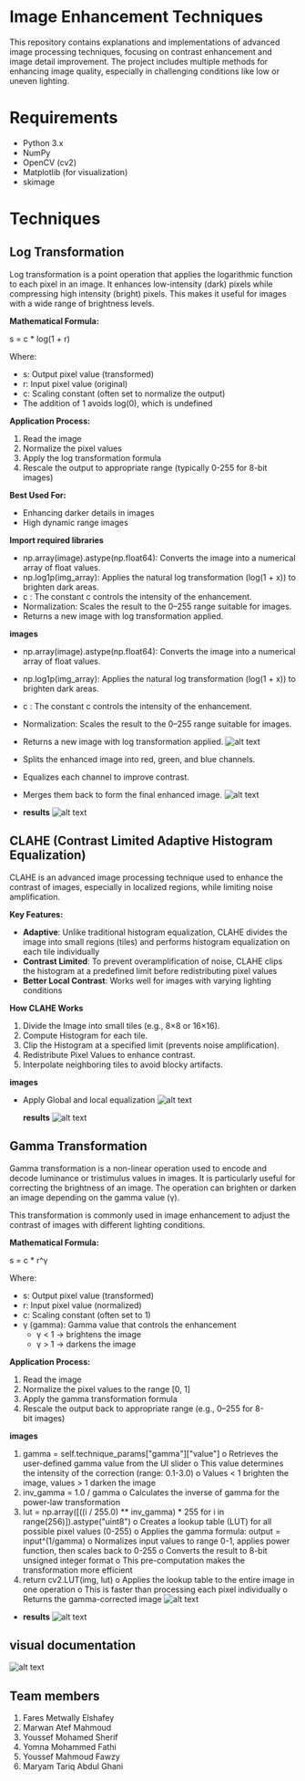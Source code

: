 # Image Enhancement Techniques

This repository contains explanations and implementations of advanced image processing techniques, focusing on contrast enhancement and image detail improvement. The project includes multiple methods for enhancing image quality, especially in challenging conditions like low or uneven lighting.

# Requirements

- Python 3.x
- NumPy
- OpenCV (cv2)
- Matplotlib (for visualization)
- skimage

# Techniques

## Log Transformation

Log transformation is a point operation that applies the logarithmic function to each pixel in an image. It enhances low-intensity (dark) pixels while compressing high intensity (bright) pixels.
This makes it useful for images with a wide range of brightness levels.

**Mathematical Formula:**

s = c \* log(1 + r)

Where:

- s: Output pixel value (transformed)
- r: Input pixel value (original)
- c: Scaling constant (often set to normalize the output)
- The addition of 1 avoids log(0), which is undefined

**Application Process:**

1. Read the image
2. Normalize the pixel values
3. Apply the log transformation formula
4. Rescale the output to appropriate range (typically 0-255 for 8-bit images)

**Best Used For:**

- Enhancing darker details in images
- High dynamic range images

**Import required libraries**

- np.array(image).astype(np.float64): Converts the image into a numerical array of float values.
- np.log1p(img_array): Applies the natural log transformation (log(1 + x)) to brighten dark areas.
- c : The constant c controls the intensity of the enhancement.
- Normalization: Scales the result to the 0–255 range suitable for images.
- Returns a new image with log transformation applied.

**images**

- np.array(image).astype(np.float64): Converts the image into a numerical array of float values.
- np.log1p(img_array): Applies the natural log transformation (log(1 + x)) to brighten dark areas.
- c : The constant c controls the intensity of the enhancement.
- Normalization: Scales the result to the 0–255 range suitable for images.
- Returns a new image with log transformation applied.
  ![alt text](/log1.jpg)

- Splits the enhanced image into red, green, and blue channels.
- Equalizes each channel to improve contrast.
- Merges them back to form the final enhanced image.
  ![alt text](/log2.jpg)
- **results**
  ![alt text](/fullMark.jpg)

## CLAHE (Contrast Limited Adaptive Histogram Equalization)

CLAHE is an advanced image processing technique used to enhance the contrast of images, especially in localized regions, while limiting noise amplification.

**Key Features:**

- **Adaptive**: Unlike traditional histogram equalization, CLAHE divides the image into small regions (tiles) and performs histogram equalization on each tile individually
- **Contrast Limited**: To prevent overamplification of noise, CLAHE clips the histogram at a predefined limit before redistributing pixel values
- **Better Local Contrast**: Works well for images with varying lighting conditions

**How CLAHE Works**

1. Divide the Image into small tiles (e.g., 8×8 or 16×16).
2. Compute Histogram for each tile.
3. Clip the Histogram at a specified limit (prevents noise amplification).
4. Redistribute Pixel Values to enhance contrast.
5. Interpolate neighboring tiles to avoid blocky artifacts.

**images**

- Apply Global and local equalization
  ![alt text](/clahe1.jpg)

  **results**
  ![alt text](/claheRes.jpg)

## Gamma Transformation

Gamma transformation is a non-linear operation used to encode and decode luminance or tristimulus values in images. It is particularly useful for correcting the brightness of an image. The operation can brighten or darken an image depending on the gamma value (γ).

This transformation is commonly used in image enhancement to adjust the contrast of images with different lighting conditions.

**Mathematical Formula:**

s = c \* r^γ

Where:

- s: Output pixel value (transformed)
- r: Input pixel value (normalized)
- c: Scaling constant (often set to 1)
- γ (gamma): Gamma value that controls the enhancement
  - γ < 1 → brightens the image
  - γ > 1 → darkens the image

**Application Process:**

1. Read the image
2. Normalize the pixel values to the range [0, 1]
3. Apply the gamma transformation formula
4. Rescale the output back to appropriate range (e.g., 0–255 for 8-bit images)

**images**

1.  gamma = self.technique_params["gamma"]["value"]
    o Retrieves the user-defined gamma value from the UI slider
    o This value determines the intensity of the correction (range: 0.1-3.0)
    o Values < 1 brighten the image, values > 1 darken the image
2.  inv_gamma = 1.0 / gamma
    o Calculates the inverse of gamma for the power-law transformation
3.  lut = np.array([((i / 255.0) ** inv_gamma) * 255 for i in range(256)]).astype("uint8")
    o Creates a lookup table (LUT) for all possible pixel values (0-255)
    o Applies the gamma formula: output = input^(1/gamma)
    o Normalizes input values to range 0-1, applies power function, then scales back to 0-255
    o Converts the result to 8-bit unsigned integer format
    o This pre-computation makes the transformation more efficient
4.  return cv2.LUT(img, lut)
    o Applies the lookup table to the entire image in one operation
    o This is faster than processing each pixel individually
    o Returns the gamma-corrected image
  ![alt text](/gamm1.jpg)

- **results**
  ![alt text](/gammaRes.jpg)


## visual documentation
  ![alt text](/visual.jpg)

## Team members

1. Fares Metwally Elshafey
2. Marwan Atef Mahmoud
3. Youssef Mohamed Sherif
4. Yomna Mohammed Fathi
5. Youssef Mahmoud Fawzy
6. Maryam Tariq Abdul Ghani
